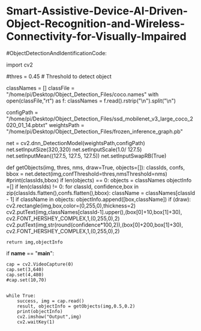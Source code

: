 # Smart-Assistive-Device-AI-Driven-Object-Recognition-and-Wireless-Connectivity-for-Visually-Impaired
#ObjectDetectionAndIdentificationCode:

import cv2

#thres = 0.45 # Threshold to detect object

classNames = []
classFile = "/home/pi/Desktop/Object_Detection_Files/coco.names"
with open(classFile,"rt") as f:
    classNames = f.read().rstrip("\n").split("\n")

configPath = "/home/pi/Desktop/Object_Detection_Files/ssd_mobilenet_v3_large_coco_2020_01_14.pbtxt"
weightsPath = "/home/pi/Desktop/Object_Detection_Files/frozen_inference_graph.pb"

net = cv2.dnn_DetectionModel(weightsPath,configPath)
net.setInputSize(320,320)
net.setInputScale(1.0/ 127.5)
net.setInputMean((127.5, 127.5, 127.5))
net.setInputSwapRB(True)


def getObjects(img, thres, nms, draw=True, objects=[]):
    classIds, confs, bbox = net.detect(img,confThreshold=thres,nmsThreshold=nms)
    #print(classIds,bbox)
    if len(objects) == 0: objects = classNames
    objectInfo =[]
    if len(classIds) != 0:
        for classId, confidence,box in zip(classIds.flatten(),confs.flatten(),bbox):
            className = classNames[classId - 1]
            if className in objects:
                objectInfo.append([box,className])
                if (draw):
                    cv2.rectangle(img,box,color=(0,255,0),thickness=2)
                    cv2.putText(img,classNames[classId-1].upper(),(box[0]+10,box[1]+30),
                    cv2.FONT_HERSHEY_COMPLEX,1,(0,255,0),2)
                    cv2.putText(img,str(round(confidence*100,2)),(box[0]+200,box[1]+30),
                    cv2.FONT_HERSHEY_COMPLEX,1,(0,255,0),2)

    return img,objectInfo

if __name__ == "__main__":

    cap = cv2.VideoCapture(0)
    cap.set(3,640)
    cap.set(4,480)
    #cap.set(10,70)


    while True:
        success, img = cap.read()
        result, objectInfo = getObjects(img,0.5,0.2)
        print(objectInfo)
        cv2.imshow("Output",img)
        cv2.waitKey(1)




